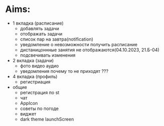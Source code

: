 # Aims:
- 1 вкладка (расписание)
    - добавлять задачи
    - отображать задачи
    - список пар на завтра(notification)
    - уведомление о невозможности получить расписание
    - дистаницоннные занятия не отображаются(04.10.2023, 21.Б-04)
    - подсвечивать изменения
- 2 вкладка (задачи)
    - фото видео аудио
    - уведомления почему то не приходят ???
- 4 вкладка (профиль)
    - регистриация
- общие
    - регистрация по st
    - чат
    - AppIcon
    - советы по погоде
    - виджет
    - dark theme launchScreen
